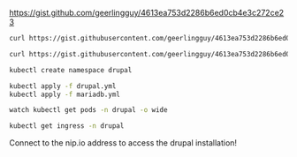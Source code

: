 https://gist.github.com/geerlingguy/4613ea753d2286b6ed0cb4e3c272ce23


```bash
curl https://gist.githubusercontent.com/geerlingguy/4613ea753d2286b6ed0cb4e3c272ce23/raw/a5deed4726a7da68e77b560c02f7b92d6da15f52/drupal.yml -o drupal.yml
```

```bash
curl https://gist.githubusercontent.com/geerlingguy/4613ea753d2286b6ed0cb4e3c272ce23/raw/a5deed4726a7da68e77b560c02f7b92d6da15f52/mariadb.yml -o mariadb.yml
```

```bash
kubectl create namespace drupal
```

```bash
kubectl apply -f drupal.yml
kubectl apply -f mariadb.yml
```

```bash
watch kubectl get pods -n drupal -o wide
```

```bash
kubectl get ingress -n drupal
```

Connect to the nip.io address to access the drupal installation!
